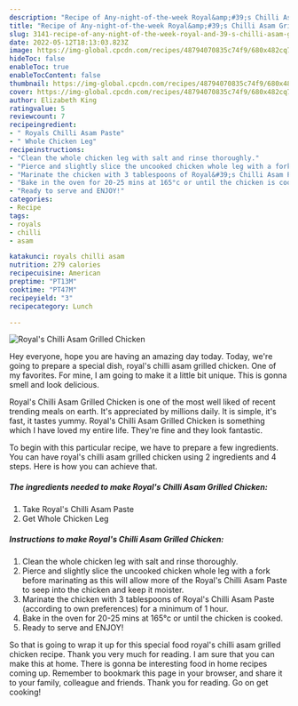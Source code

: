 ```yaml
---
description: "Recipe of Any-night-of-the-week Royal&amp;#39;s Chilli Asam Grilled Chicken"
title: "Recipe of Any-night-of-the-week Royal&amp;#39;s Chilli Asam Grilled Chicken"
slug: 3141-recipe-of-any-night-of-the-week-royal-and-39-s-chilli-asam-grilled-chicken
date: 2022-05-12T18:13:03.823Z
image: https://img-global.cpcdn.com/recipes/48794070835c74f9/680x482cq70/royals-chilli-asam-grilled-chicken-recipe-main-photo.jpg
hideToc: false
enableToc: true
enableTocContent: false
thumbnail: https://img-global.cpcdn.com/recipes/48794070835c74f9/680x482cq70/royals-chilli-asam-grilled-chicken-recipe-main-photo.jpg
cover: https://img-global.cpcdn.com/recipes/48794070835c74f9/680x482cq70/royals-chilli-asam-grilled-chicken-recipe-main-photo.jpg
author: Elizabeth King
ratingvalue: 5
reviewcount: 7
recipeingredient:
- " Royals Chilli Asam Paste"
- " Whole Chicken Leg"
recipeinstructions:
- "Clean the whole chicken leg with salt and rinse thoroughly."
- "Pierce and slightly slice the uncooked chicken whole leg with a fork before marinating as this will allow more of the Royal&#39;s Chilli Asam Paste to seep into the chicken and keep it moister."
- "Marinate the chicken with 3 tablespoons of Royal&#39;s Chilli Asam Paste (according to own preferences) for a minimum of 1 hour."
- "Bake in the oven for 20-25 mins at 165°c or until the chicken is cooked."
- "Ready to serve and ENJOY!"
categories:
- Recipe
tags:
- royals
- chilli
- asam

katakunci: royals chilli asam 
nutrition: 279 calories
recipecuisine: American
preptime: "PT13M"
cooktime: "PT47M"
recipeyield: "3"
recipecategory: Lunch

---
```



![Royal&#39;s Chilli Asam Grilled Chicken](https://img-global.cpcdn.com/recipes/48794070835c74f9/680x482cq70/royals-chilli-asam-grilled-chicken-recipe-main-photo.jpg)

Hey everyone, hope you are having an amazing day today. Today, we're going to prepare a special dish, royal&#39;s chilli asam grilled chicken. One of my favorites. For mine, I am going to make it a little bit unique. This is gonna smell and look delicious.



Royal&#39;s Chilli Asam Grilled Chicken is one of the most well liked of recent trending meals on earth. It's appreciated by millions daily. It is simple, it's fast, it tastes yummy. Royal&#39;s Chilli Asam Grilled Chicken is something which I have loved my entire life. They're fine and they look fantastic.


To begin with this particular recipe, we have to prepare a few ingredients. You can have royal&#39;s chilli asam grilled chicken using 2 ingredients and 4 steps. Here is how you can achieve that.

<!--inarticleads1-->

##### The ingredients needed to make Royal&#39;s Chilli Asam Grilled Chicken:

1. Take  Royal&#39;s Chilli Asam Paste
1. Get  Whole Chicken Leg




<!--inarticleads2-->

##### Instructions to make Royal&#39;s Chilli Asam Grilled Chicken:

1. Clean the whole chicken leg with salt and rinse thoroughly.
1. Pierce and slightly slice the uncooked chicken whole leg with a fork before marinating as this will allow more of the Royal&#39;s Chilli Asam Paste to seep into the chicken and keep it moister.
1. Marinate the chicken with 3 tablespoons of Royal&#39;s Chilli Asam Paste (according to own preferences) for a minimum of 1 hour.
1. Bake in the oven for 20-25 mins at 165°c or until the chicken is cooked.
1. Ready to serve and ENJOY!



So that is going to wrap it up for this special food royal&#39;s chilli asam grilled chicken recipe. Thank you very much for reading. I am sure that you can make this at home. There is gonna be interesting food in home recipes coming up. Remember to bookmark this page in your browser, and share it to your family, colleague and friends. Thank you for reading. Go on get cooking!
